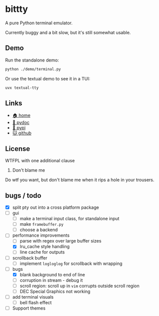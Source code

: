 # bittty

A pure Python terminal emulator.

Currently buggy and a bit slow, but it's still somewhat usable.

## Demo

Run the standalone demo:

```bash
python ./demo/terminal.py
```

Or use the textual demo to see it in a TUI:

```bash
uvx textual-tty
```

## Links

* [🏠 home](https://bitplane.net/dev/python/bittty)
* [📖 pydoc](https://bitplane.net/dev/python/bittty/pydoc)
* [🐍 pypi](https://pypi.org/project/bittty)
* [🐱 github](https://github.com/bitplane/bittty)

## License

WTFPL with one additional clause

1. Don't blame me

Do wtf you want, but don't blame me when it rips a hole in your trousers.

## bugs / todo

- [x] split pty out into a cross platform package
- [ ] gui
  - [ ] make a terminal input class, for standalone input
  - [ ] make `framebuffer.py`
  - [ ] choose a backend
- [ ] performance improvements
  - [ ] parse with regex over large buffer sizes
  - [x] lru_cache style handling
  - [ ] line cache for outputs
- [ ] scrollback buffer
  - [ ] implement `logloglog` for scrollback with wrapping
- [ ] bugs
  - [x] blank background to end of line
  - [ ] corruption in stream - debug it
  - [ ] scroll region: scroll up in `vim` corrupts outside scroll region
  - [ ] DEC Special Graphics not working
- [ ] add terminal visuals
  - [ ] bell flash effect
- [ ] Support themes
